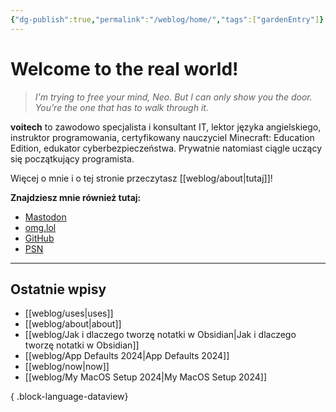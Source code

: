 ```yaml
---
{"dg-publish":true,"permalink":"/weblog/home/","tags":["gardenEntry"]}
---
```



# Welcome to the real world!

> *I'm trying to free your mind, Neo. But I can only show you the door. You're the one that has to walk through it.*

**voitech** to zawodowo specjalista i konsultant IT, lektor języka angielskiego, instruktor programowania, certyfikowany nauczyciel Minecraft: Education Edition, edukator cyberbezpieczeństwa. Prywatnie natomiast ciągle uczący się początkujący programista.

Więcej o mnie i o tej stronie przeczytasz [[weblog/about\|tutaj]]!

**Znajdziesz mnie również tutaj:**
- [Mastodon](https://social.lol/@voitech)
- [omg.lol](https://voitech.omg.lol/)
- [GitHub](https://github.com/voi-tech)
- [PSN](https://psnprofiles.com/voitech-42)

---

## Ostatnie wpisy

- [[weblog/uses\|uses]]
- [[weblog/about\|about]]
- [[weblog/Jak i dlaczego tworzę notatki w Obsidian\|Jak i dlaczego tworzę notatki w Obsidian]]
- [[weblog/App Defaults 2024\|App Defaults 2024]]
- [[weblog/now\|now]]
- [[weblog/My MacOS Setup 2024\|My MacOS Setup 2024]]

{ .block-language-dataview}



